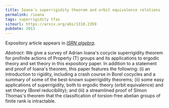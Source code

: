 ```yaml
---
title: Ioana's superrigidity theorem and orbit equivalence relations
permalink: /ioana
tags: superrigidity tfas
siteurl: https://arxiv.org/abs/1310.2359
pubdate: 2013
---
```


Expository article appears in [*ISRN algebra*](https://dx.doi.org/10.1155/2013/387540).<!--more-->

*Abstract*: We give a survey of Adrian Ioana's cocycle superrigidity theorem for profinite actions of Property (T) groups and its applications to ergodic theory and set theory in this expository paper. In addition to a statement and proof of Ioana's theorem, this paper features the following: (i) an introduction to rigidity, including a crash course in Borel cocycles and a summary of some of the best-known superrigidity theorems; (ii) some easy applications of superrigidity, both to ergodic theory (orbit equivalence) and set theory (Borel reducibility); and (iii) a streamlined proof of Simon Thomas's theorem that the classification of torsion-free abelian groups of finite rank is intractable.